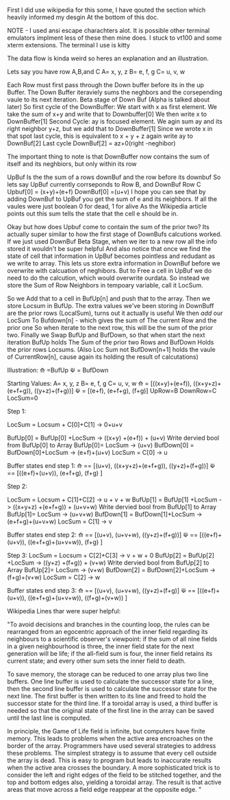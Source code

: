 First I did use wikipedia for this some, I have qouted the section which heavily informed my desgin
At the bottom of this doc.

NOTE - I used ansi escape charachters alot. It is possible other terminal emulators implment less of these then mine does. I stuck to vt100 and some xterm extensions. The terminal I use is kitty





The data flow is kinda weird so heres an explanation and an illustration.

Lets say you have row A,B,and C
A= x, y, z
B= e, f, g
C= u, v, w

Each Row must first pass through the Down buffer before its in the up Buffer.
The Down Buffer iteraviely sums the neghbors and the corsepending vaule to its next iteration.
Beta stage of Down Buf (Alpha is talked about later)
So first cycle of the DownBuffer:
    We start with x as first element.
    We take the sum of x+y and write that to Downbuffer[0]
    We then write x to DownBuffer[1]
Second Cycle:
ay is focused element.
We agin sum ay and its right neighbor
y+z, but we add that to DownBuffer[1]
Since we wrote x in that spot last cycle,
this is equivalent to x + y + z
again write ay to DownBuf[2]
Last cycle
DownBuf[2] = az+0(right -neghibor)

The important thing to note is that DownBuffer
now contains the sum of itself and its neghbiors, but only within its row

UpBuf Is the the sum of a rows downBuf and the row before its downbuf
So lets say UpBuf currently corrseponds to Row B, and DownBuf Row C
Upbuf[0] = (x+y)+(e+f)
DownBuf[0] =(u+v)
I hope you can see that by adding DownBuf to UpBuf you get the sum of e and its neighbors.
If all the vaules were just boolean 0 for dead, 1 for alive
As the Wikipedia article points out this sum tells the state that the cell e should be in.

Okay but how does Upbuf come to contain the sum of the prior two?
Its actually super similar to how the first stage of DownBufs calcutions worked.
If we just used DownBuf Beta Stage, when we iter to a new row all the info stored it wouldn't be super helpful
And also notice that once we find the state of cell that information in UpBuf becomes pointless and redudant as we
write to array.
This lets us store extra information in DownBuf before we overwrite with calcuation of neghibors.
But to Free a cell in UpBuf we do need to do the calcution, which would overwrite ourdata.
So instead we store the Sum of Row Neighbors in tempoary variable, call it LocSum.

So we Add that to a cell in BufUp[n] and push that to the array.
Then we store Locsum in BufUp.
The extra values we've been storing in DownBuff are the prior rows (LocalSum), turns out it actually is useful
We then *add* our LocSum To Bufdown[n] - which gives the sum of The current Row and the prior one
So when iterate to the next row, this will be the sum of the prior two.
Finally we Swap BufUp and BufDown, 
so that when start the next iteration BufUp holds The Sum of the prior two Rows and BufDown Holds the prior rows Locsums.
(Also Loc Sum not BufDown[n+1] holds the vaule of CurrentRow[n], cause again its holding the result of calcutations)

Illustration:
⟰ =BufUp
⟱ = BufDown


Starting Values:
A= x, y, z
B= e, f, g
C= u, v, w
⟰ = [((x+y)+(e+f)), ((x+y+z)+(e+f+g)), ((y+z)+(f+g))]
⟱ = [(e+f), (e+f+g), (f+g)]
UpRow=B
DownRow=C
LocSum=0

Step 1:

LocSum = Locsum + C[0]+C[1] -> 0+u+v

BufUp[0] = BufUp[0] +LocSum ->  ((x+y) +(e+f)) + (u+v)
Write dervied bool from BufUp[0] to Array
BufUp[0]= LocSum -> (u+v)
BufDown[0] = BufDown[0]+LocSum -> (e+f)+(u+v)
LocSum = C[0] -> u

Buffer states end step 1:
⟰  == [(u+v), ((x+y+z)+(e+f+g)), ((y+z)+(f+g))]
⟱  == [((e+f)+(u+v)), (e+f+g), (f+g) ]


Step 2:

LocSum = Locsum + C[1]+C[2] -> u + v + w
BufUp[1] = BufUp[1] +LocSum ->  ((x+y+z) +(e+f+g)) + (u+v+w)
Write dervied bool from BufUp[1] to Array
BufUp[1]= LocSum -> (u+v+w)
BufDown[1] = BufDown[1]+LocSum -> (e+f+g)+(u+v+w)
LocSum = C[1] -> v


Buffer states end step 2:
⟰  == [(u+v), (u+v+w), ((y+z)+(f+g))]
⟱  == [((e+f)+(u+v)), ((e+f+g)+(u+v+w)), (f+g) ]


Step 3:
LocSum = Locsum + C[2]+C[3]  -> v + w + 0
BufUp[2] = BufUp[2] +LocSum ->  ((y+z) +(f+g)) + (v+w)
Write dervied bool from BufUp[2] to Array
BufUp[2]= LocSum -> (v+w)
BufDown[2] = BufDown[2]+LocSum -> (f+g)+(v+w)
LocSum = C[2] -> w

Buffer states end step 3:
⟰  == [(u+v), (u+v+w), ((y+z)+(f+g)]
⟱  == [((e+f)+(u+v)), ((e+f+g)+(u+v+w)), ((f+g)+(v+w)) ]















Wikipedia Lines thar were super helpful:

"To avoid decisions and branches in the counting loop, the rules can be rearranged from an egocentric approach of the inner field regarding its neighbours to a scientific observer's viewpoint: if the sum of all nine fields in a given neighbourhood is three, the inner field state for the next generation will be life; if the all-field sum is four, the inner field retains its current state; and every other sum sets the inner field to death.

To save memory, the storage can be reduced to one array plus two line buffers. One line buffer is used to calculate the successor state for a line, then the second line buffer is used to calculate the successor state for the next line. The first buffer is then written to its line and freed to hold the successor state for the third line. If a toroidal array is used, a third buffer is needed so that the original state of the first line in the array can be saved until the last line is computed.

In principle, the Game of Life field is infinite, but computers have finite memory. This leads to problems when the active area encroaches on the border of the array. Programmers have used several strategies to address these problems. The simplest strategy is to assume that every cell outside the array is dead. This is easy to program but leads to inaccurate results when the active area crosses the boundary. A more sophisticated trick is to consider the left and right edges of the field to be stitched together, and the top and bottom edges also, yielding a toroidal array. The result is that active areas that move across a field edge reappear at the opposite edge. "
